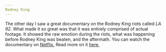 ```yaml
---
Rodney King
---
```

The other day I saw a great documentary on the Rodney King riots called *LA 92*. What made it so great was that it was entirely comprised of
actual footage. It showed the raw emotion during the riots, what was happening before Rodney King was beaten, and the aftermath.
You can watch the documentary on [Netflix.](https://www.netflix.com/search?q=LA%2092&jbv=80184131&jbp=0&jbr=0)
Read more on it [here.](http://channel.nationalgeographic.com/la-92/)
